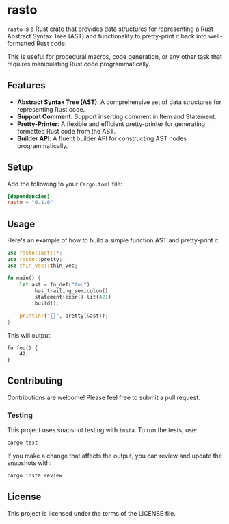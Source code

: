 # rasto

`rasto` is a Rust crate that provides data structures for representing a Rust Abstract Syntax Tree (AST) and functionality to pretty-print it back into well-formatted Rust code.

This is useful for procedural macros, code generation, or any other task that requires manipulating Rust code programmatically.

## Features

-   **Abstract Syntax Tree (AST)**: A comprehensive set of data structures for representing Rust code.
-   **Support Comment**: Support inserting comment in Item and Statement.
-   **Pretty-Printer**: A flexible and efficient pretty-printer for generating formatted Rust code from the AST.
-   **Builder API**: A fluent builder API for constructing AST nodes programmatically.

## Setup

Add the following to your `Cargo.toml` file:

```toml
[dependencies]
rasto = "0.1.0"
```

## Usage

Here's an example of how to build a simple function AST and pretty-print it:

```rust
use rasto::ast::*;
use rasto::pretty;
use thin_vec::thin_vec;

fn main() {
    let ast = fn_def("foo")
        .has_trailing_semicolon()
        .statement(expr().lit(42))
        .build();

    println!("{}", pretty(&ast));
}
```

This will output:

```text
fn foo() {
    42;
}
```

## Contributing

Contributions are welcome! Please feel free to submit a pull request.

### Testing

This project uses snapshot testing with `insta`. To run the tests, use:

```bash
cargo test
```

If you make a change that affects the output, you can review and update the snapshots with:

```bash
cargo insta review
```

## License

This project is licensed under the terms of the LICENSE file.
